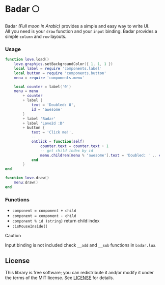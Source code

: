 # Badar 🌕

Badar _(Full moon in Arabic)_ provides a simple and easy way to write UI. <br/>
All you need is your `draw` function and your `input` binding. Badar provides a simple `column` and `row` layouts.

### Usage

```lua
function love.load()
    love.graphics.setBackgroundColor({ 1, 1, 1 })
    local label = require 'components.label'
    local button = require 'components.button'
    menu = require 'components.menu'

    local counter = label('0')
    menu = menu
        + counter
        + label {
            text = 'Doubled: 0',
            id = 'awesome'
        }
        + label 'Badar'
        + label 'Love2d :D'
        + button {
            text = 'Click me!',
            --
            onClick = function(self)
                counter.text = counter.text + 1
                -- get child index by id
                menu.children[menu % 'awesome'].text = 'Doubled: ' .. counter.text * 2
            end
        }
end

function love.draw()
    menu:draw()
end
```

### Functions

- `component = component + child`
- `component = component - child`
- `component % id (string)` return child index
- `:isMouseInside()`

> [!CAUTION]
> Input binding is not included check `__add` and `__sub` functions in `badar.lua`.

## License

This library is free software; you can redistribute it and/or modify it under
the terms of the MIT license. See [LICENSE](LICENSE) for details.

